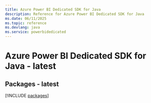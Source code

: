 ```yaml
---
title: Azure Power BI Dedicated SDK for Java
description: Reference for Azure Power BI Dedicated SDK for Java
ms.date: 06/11/2025
ms.topic: reference
ms.devlang: java
ms.service: powerbidedicated
---
```

# Azure Power BI Dedicated SDK for Java - latest
## Packages - latest
[!INCLUDE [packages](power-bi-dedicated-index.md)]
